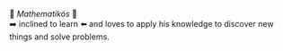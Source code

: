 

:microscope: _Mathematikós_ :telescope: <br>
:arrow_right: inclined to learn :arrow_left: and loves to apply his knowledge to discover new things and solve problems.

<!--
**RicardoSousaPaiva/RicardoSousaPaiva** is a ✨ _special_ ✨ repository because its `README.md` (this file) appears on your GitHub profile.

Here are some ideas to get you started:

- 🔭 I’m currently working on ...
- 🌱 I’m currently learning ...
- 👯 I’m looking to collaborate on ...
- 🤔 I’m looking for help with ...
- 💬 Ask me about ...
- 📫 How to reach me: ...
- 😄 Pronouns: ...
- ⚡ Fun fact: ...
-->
